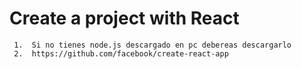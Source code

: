 # Create a project with React


```
 1.  Si no tienes node.js descargado en pc debereas descargarlo
 2.  https://github.com/facebook/create-react-app
 ```
